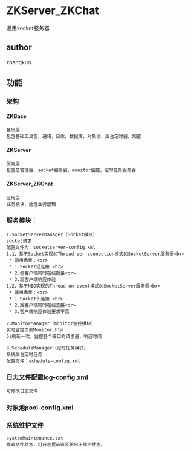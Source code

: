 # ZKServer_ZKChat
通用socket服务器
## author
zhangkuo
## 功能
### 架构
#### ZKBase
    基础层：
    包含基础工具包，通讯，日志，数据库，对象池，后台定时器，加密
#### ZKServer
    服务层：
    包含总管理器，socket服务器，monitor监控，定时任务服务器
#### ZKServer_ZKChat
    应用层：
    业务模块，处理业务逻辑
### 服务模块：
	1.SocketServerManager（Socket模块）
	socket请求
	配置文件为：socketserver-config.xml
	1.1、基于Socket实现的Thread-per-connection模式的SocketServer服务器<br>
     * 适用场景：<br>
     * 1.Socket短连接 <br>
     * 2.低客户端同时在线数量<br>
     * 3.高客户端响应体验
    1.2、基于NIO实现的Thread-on-event模式的SocketServer服务器<br>
     * 适用场景：<br>
     * 1.Socket长连接 <br>
     * 2.高客户端同时在线连接<br>
     * 3.客户端响应体验要求不高

	2.MonitorManager（monitor监控模块）
	实时监控页面Monitor.htm
	5s刷新一次，监控各个接口的请求量，响应时间

	3.ScheduleManager（定时任务模块）
    系统后台定时任务
    配置文件：schedule-config.xml
### 日志文件配置log-config.xml
    可修改日志文件
### 对象池pool-config.xml

### 系统维护文件
    systemMaintenance.txt
    修改文件状态，可日志提示该系统出于维护状态。
